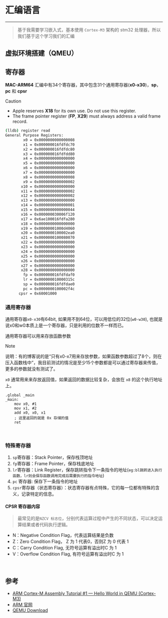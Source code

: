 # 汇编语言

---

> 基于我需要学习嵌入式，基本使用 `Cortex-M3` 架构的 stm32 处理器，所以我们基于这个学习我们的汇编

## 虚拟环境搭建（QMEU）

## 寄存器

**MAC-ARM64** 汇编中有34个寄存器，其中包含31个通用寄存器(**x0-x30**)，**sp**，**pc** 和 **cpsr**

> [!Caution]
>
> - Apple reserves **X18** for its own use. Do not use this register.
> - The frame pointer register (**FP**, **X29**) must always address a valid frame record.

```bash
(lldb) register read
General Purpose Registers:
        x0 = 0x0000000000000008
        x1 = 0x000000016fdfdc70
        x2 = 0x000000016fdfdc80
        x3 = 0x000000016fdfdd80
        x4 = 0x0000000000000000
        x5 = 0x0000000000000000
        x6 = 0x0000000000000000
        x7 = 0x0000000000000000
        x8 = 0x0000000000000008
        x9 = 0x0000000000000002
       x10 = 0x0000000000000000
       x11 = 0x0000000000000002
       x12 = 0x0000000000000002
       x13 = 0x0000000000000000
       x14 = 0x0000000000000001
       x15 = 0x0000000000000044
       x16 = 0x000000030006f120
       x17 = 0x6ae100016fdfa280
       x18 = 0x0000000000000000
       x19 = 0x00000001000d4060
       x20 = 0x0000000100002ea0  
       x21 = 0x0000000100080070  
       x22 = 0x0000000000000000
       x23 = 0x0000000000000000
       x24 = 0x0000000000000000
       x25 = 0x0000000000000000
       x26 = 0x0000000000000000
       x27 = 0x0000000000000000
       x28 = 0x0000000000000000
        fp = 0x000000016fdfdaf0
        lr = 0x000000010000315c  
        sp = 0x000000016fdfdae0
        pc = 0x0000000100002f4c
      cpsr = 0x60001000
```

### 通用寄存器

通用寄存器`x0-x30`有64bit, 如果用不到64位，可以用低位的32位(`w0-w30`), 也就是说x0和w0本质上是一个寄存器，只是利用的位数不一样而已。

通用寄存器可以用来存放函数参数

> [!note]
>
> 说明：有的博客说的是“只有x0-x7用来存放参数，如果函数参数超过了8个，则在压入函数栈中”，我目前测试的情况是至少15个参数都是可以通过寄存器来传值，更多的参数就没有测试了。

`x0` 通常用来来存放返回值，如果返回的数据比较复杂，会放在 `x8` 的这个执行地址上。

```assembly
.global _main
_main:
    mov x0, #1
    mov x1, #2
    add x0, x0, x1
    ; 这里返回的就是 0x 存储的值
    ret
```

<br>

### 特殊寄存器

1. `sp`寄存器：Stack Pointer，保存栈顶地址
2. `fp`寄存器：Frame Pointer，保存栈底地址
3. `lr`寄存器：Link Register，保存跳转指令下一条指令的地址(`eg:bl跳转进入执行函数，lr则会保存函数调用完成后需要执行的指令地址`)
4. `pc` 寄存器: 保存下一条指令的地址
5. `cpsr`寄存器（状态寄存器）：状态寄存器有点特殊，它的每一位都有特殊的含义，记录特定的信息。

#### CPSR 寄存器内容

> 最常见的是`NZCV 标志位`，分别代表运算过程中产生的不同状态，可以决定运算结果或者代码执行逻辑。

- N：Negative Condition Flag，代表运算结果是负数
- Z：Zero Condition Flag， Z 为 1 代表0，否则Z 为 0 代表 1
- C：Carry Condition Flag, 无符号运算有溢出时C 为 1
- V：Overflow Condition Flag, 有符号运算有溢出时C 为 1



<br>

## 参考

- [ARM Cortex-M Assembly Tutorial #1 — Hello World in QEMU (Cortex-M3)](https://www.youtube.com/watch?v=8Ld5YcOzZKg)
- [ARM 官网](https://www.arm.com/)
- [QEMU Download](https://www.qemu.org/download/)

 

